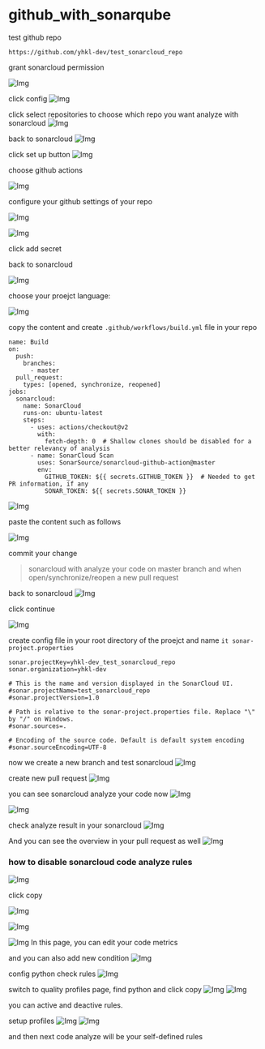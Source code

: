 # github_with_sonarqube

test github repo
```
https://github.com/yhkl-dev/test_sonarcloud_repo
```

grant sonarcloud permission

![Img](./FILES/github_with_sonarqube.md/c240f9fb.png)

click config
![Img](./FILES/github_with_sonarqube.md/2334c47b.png)

click select repositories to choose which repo you want analyze with sonarcloud
![Img](./FILES/github_with_sonarqube.md/97996c08.png)

back to sonarcloud
![Img](./FILES/github_with_sonarqube.md/88312297.png)

click set up button
![Img](./FILES/github_with_sonarqube.md/ba298579.png)

choose github actions

![Img](./FILES/github_with_sonarqube.md/1dce62e0.png)

configure your github settings of your repo


![Img](./FILES/github_with_sonarqube.md/a2a6e23b.png)

![Img](./FILES/github_with_sonarqube.md/7e72499b.png)

click add secret

back to sonarcloud

![Img](./FILES/github_with_sonarqube.md/190a38ff.png)

choose your proejct language: 

![Img](./FILES/github_with_sonarqube.md/d06e1a1a.png)

copy the content and create 
`.github/workflows/build.yml` file in your repo

```
name: Build
on:
  push:
    branches:
      - master
  pull_request:
    types: [opened, synchronize, reopened]
jobs:
  sonarcloud:
    name: SonarCloud
    runs-on: ubuntu-latest
    steps:
      - uses: actions/checkout@v2
        with:
          fetch-depth: 0  # Shallow clones should be disabled for a better relevancy of analysis
      - name: SonarCloud Scan
        uses: SonarSource/sonarcloud-github-action@master
        env:
          GITHUB_TOKEN: ${{ secrets.GITHUB_TOKEN }}  # Needed to get PR information, if any
          SONAR_TOKEN: ${{ secrets.SONAR_TOKEN }}
```


![Img](./FILES/github_with_sonarqube.md/02e1b3f3.png)

paste the content such as follows

![Img](./FILES/github_with_sonarqube.md/c41567bf.png)

commit your change 

> sonarcloud with analyze your code on master branch and when open/synchronize/reopen a new pull request

back to sonarcloud
![Img](./FILES/github_with_sonarqube.md/89dd9e21.png)

click continue

![Img](./FILES/github_with_sonarqube.md/79fa7ed8.png)

create config file in your root directory of the proejct
and name `it sonar-project.properties`

```
sonar.projectKey=yhkl-dev_test_sonarcloud_repo
sonar.organization=yhkl-dev

# This is the name and version displayed in the SonarCloud UI.
#sonar.projectName=test_sonarcloud_repo
#sonar.projectVersion=1.0

# Path is relative to the sonar-project.properties file. Replace "\" by "/" on Windows.
#sonar.sources=.

# Encoding of the source code. Default is default system encoding
#sonar.sourceEncoding=UTF-8
```

now we create a new branch and test sonarcloud 
![Img](./FILES/github_with_sonarqube.md/4d3191ae.png)

create new pull request
![Img](./FILES/github_with_sonarqube.md/3570ee8e.png)

you can see sonarcloud analyze your code now
![Img](./FILES/github_with_sonarqube.md/ffce751d.png)

![Img](./FILES/github_with_sonarqube.md/6b56beee.png)

check analyze result in your sonarcloud
![Img](./FILES/github_with_sonarqube.md/3afef84d.png)

And you can see the overview in your pull request as well
![Img](./FILES/github_with_sonarqube.md/71abb1d1.png)

### how to disable sonarcloud code analyze rules


![Img](./FILES/github_with_sonarqube.md/54383632.png)

click copy

![Img](./FILES/github_with_sonarqube.md/d30dfe32.png)

![Img](./FILES/github_with_sonarqube.md/03bc1cc6.png)

![Img](./FILES/github_with_sonarqube.md/08da51bb.png)
In this page, you can edit your code metrics 

and you can also add new condition
![Img](./FILES/github_with_sonarqube.md/e26620b7.png)

config python check rules
![Img](./FILES/github_with_sonarqube.md/6bffaf7e.png)

switch to quality profiles page, find python and click copy
![Img](./FILES/github_with_sonarqube.md/6a543cf1.png)
![Img](./FILES/github_with_sonarqube.md/6ab350c5.png)

you can active and deactive rules.

setup profiles
![Img](./FILES/github_with_sonarqube.md/da570d09.png)
![Img](./FILES/github_with_sonarqube.md/049e74fe.png)

and then next code analyze will be your self-defined rules
